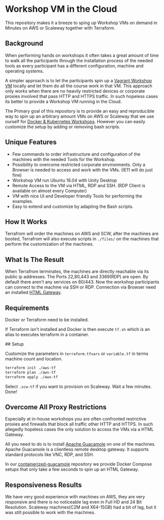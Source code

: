 # Workshop VM in the Cloud

This repository makes it a breeze to sping up Workshop VMs on demand in Minutes on AWS or Scaleway together with Terraform.

## Background

When performing hands on workshops it often takes a great amount of time to walk all the participants through the installation process of the needed tools as every participant has a different configuration, machine and operating systems.

A simpler approach is to let the participants spin up a [Vagrant Workshop VM](https://github.com/8gears/workshop-vm) locally and let them do all the course work in that VM. This approach only works when there are no heavily restricted devices or corporate proxies involved that pass HTTP and HTTPS traffic. In such hopeless cases its better to provide a Workshop VM running in the Cloud.

The Primary goal of this repository is to provide an easy and reproducible way to spin up an arbitrary amount VMs on AWS or Scaleway that we use ourself for [Docker & Kubernetes Workshops](https://8gears.com/workshops/). However you can easily customize the setup by adding or removing bash scripts.

## Unique Features

* Few commands to order infrastructure and configuration of the machines with the needed Tools for the Workshop.
* Possibility to overcome restricted corporate environments. Only a Browser is needed to access and work with the VMs. (IE11 will do just fine)
* Workshop VM run Ubuntu 16.04 with Unity Desktop
* Remote Access to the VM via HTML, RDP and SSH. (RDP Client is available on almost every Computer)
* VM with nice UI and Developer friendly Tools for performing the examples.
* Easy to extend and customize by adapting the Bash scripts.

## How It Works

Terrafrom will order the machines on AWS and SCW, after the machines are booted, Terrafrom will also execute scripts in `./files/` on the machines that perform the customization of the machines.

## What Is The Result

When Terrafrom terminates, the machines are directly reachable via its public ip addresses. The Ports 22,80,443 and 3389(RDP) are open. By default there aren't any services on 80/443. Now the workshop participants can connect to the machine via SSH or RDP. Connection via Browser need an installed [HTML Gateway](#overcome-all-proxy-restrictions).

## Requirements

Docker or Terraform need to be installed.

If Terraform isn't installed and Docker is then execute `tf.sh` which is an alias to executes terraform in a container.

## Setup

Customize the parameters in `terraform.tfvars` or `variable.tf` in terms machine count and location.

```sh
terraform init ./aws-tf
terraform plan ./aws-tf
terraform apply ./aws-tf
```

Select `.scw-tf` if you want to provision on Scaleway.
Wait a few minutes. Done!

## Overcome All Proxy Restrictions

Especially at in-house workshops you are often confronted restrictive proxies and firewalls that block all traffic other HTTP and HTTPS. In such allegedly hopeless cases the only solution to access the VMs via a HTML Gateway.

All you need to do is to install [Apache Guacamole](https://guacamole.incubator.apache.org/) on one of the machines. Apache Guacamole is a clientless remote desktop gateway. It supports standard protocols like VNC, RDP, and SSH.

In our [containerized-guacamole](https://github.com/8gears/containerized-guacamole) repository we provide Docker Compose setups that only take a few seconds to spin up an HTML Gateway.

## Responsiveness Results

We have very good experience with machines on AWS, they are very responsive and there is no noticeable lag even in Full HD and 24 Bit Resolution. Scaleway machines(C2M and X64-15GB) had a bit of lag, but it was still possible to work with the machines.

